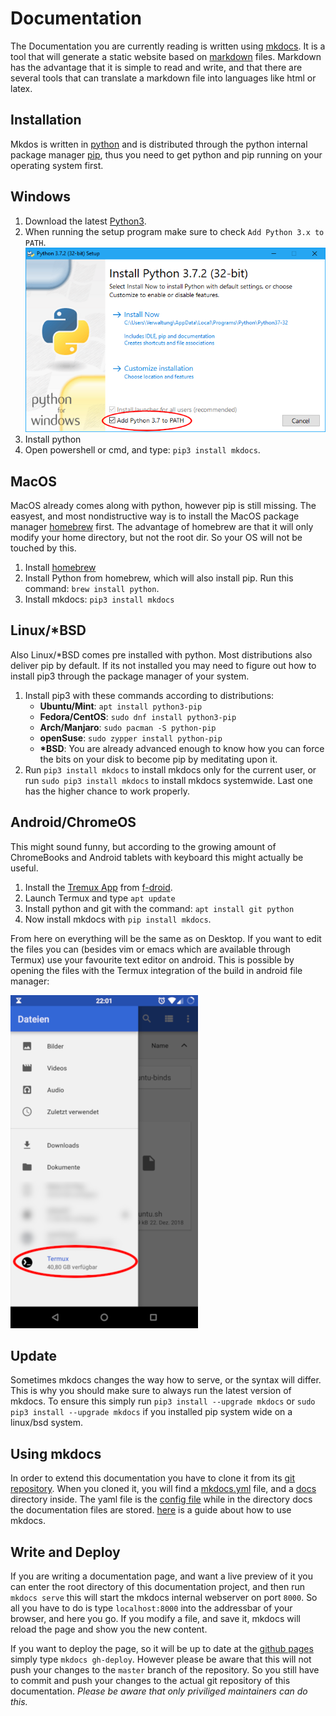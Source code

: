 # Documentation


The Documentation you are currently reading is written using [mkdocs](https://www.mkdocs.org/). It is a tool that will generate a static website based on [markdown](https://www.markdownguide.org/) files. Markdown has the advantage that it is simple to read and write, and that there are several tools that can translate a markdown file into languages like html or latex.

## Installation

Mkdos is written in [python](https://www.python.org/) and is distributed through the python internal package manager [pip](https://pypi.org/project/pip/), thus you need to get python and pip running on your operating system first.

## Windows

1. Download the latest [Python3](https://www.python.org/downloads/windows/).
2. When running the setup program make sure to check `Add Python 3.x to PATH`.
![check_path](img/check_path.png)
3. Install python
4. Open powershell or cmd, and type: `pip3 install mkdocs`.

## MacOS

MacOS already comes along with python, however pip is still missing. The easyest, and most nondistructive way is to install the MacOS package manager [homebrew](https://brew.sh/index_de) first. The advantage of homebrew are that it will only modify your home directory, but not the root dir. So your OS will not be touched by this.

1. Install [homebrew](https://brew.sh/index_de)
2. Install Python from homebrew, which will also install pip. Run this command:
`brew install python`.
3. Install mkdocs:
`pip3 install mkdocs`

## Linux/*BSD

Also Linux/*BSD comes pre installed with python. Most distributions also deliver pip by default. If its not installed you may need to figure out how to install pip3 through the package manager of your system.

1. Install pip3 with these commands according to distributions: 
    - __Ubuntu/Mint__: `apt install python3-pip`
    - __Fedora/CentOS__: `sudo dnf install python3-pip`
    - __Arch/Manjaro__: `sudo pacman -S python-pip`
    - __openSuse__: `sudo zypper install python-pip`
    - __*BSD__: You are already advanced enough to know how you can force the bits on your disk to become pip by meditating upon it.
2. Run `pip3 install mkdocs` to install mkdocs only for the current user,
or run `sudo pip3 install mkdocs` to install mkdocs systemwide. Last one has the higher chance to work properly.

## Android/ChromeOS
This might sound funny, but according to the growing amount of ChromeBooks and Android tablets with keyboard this might actually be useful.

1. Install the [Tremux App](https://termux.com/) from [f-droid](https://f-droid.org/packages/com.termux/).
2. Launch Termux and type `apt update`
3. Install python and git with the command: `apt install git python`
4. Now install mkdocs with `pip install mkdocs`.

From here on everything will be the same as on Desktop. If you want to edit the files you can (besides vim or emacs which are available through Termux) use your favourite text editor on android. This is possible by opening the files with the Termux integration of the build in android file manager:

![termux_files](img/termux_files.png)

## Update
Sometimes mkdocs changes the way how to serve, or the syntax will differ. This is why you should make sure to always run the latest version of mkdocs. To ensure this simply run `pip3 install --upgrade mkdocs` or `sudo pip3 install --upgrade mkdocs` if you installed pip system wide on a linux/bsd system.

## Using mkdocs
In order to extend this documentation you have to clone it from its [git repository](https://github.com/TeamNewPipe/documentation). When you cloned it, you will find a [mkdocs.yml](https://github.com/TeamNewPipe/documentation/blob/master/mkdocs.yml) file, and a [docs](https://github.com/TeamNewPipe/documentation/tree/master/docs) directory inside. The yaml file is the [config file](https://www.mkdocs.org/user-guide/configuration/) while in the directory docs the documentation files are stored. [here](https://www.mkdocs.org/user-guide/writing-your-docs/) is a guide about how to use mkdocs.

## Write and Deploy
If you are writing a documentation page, and want a live preview of it you can enter the root directory of this documentation project, and then run `mkdocs serve` this will start the mkdocs internal webserver on port `8000`. So all you have to do is type `localhost:8000` into the addressbar of your browser, and here you go. If you modify a file, and save it, mkdocs will reload the page and show you the new content.

If you want to deploy the page, so it will be up to date at the [github pages](https://teamnewpipe.github.io/documentation/) simply type `mkdocs gh-deploy`. However please be aware that this will not push your changes to the `master` branch of the repository. So you still have to commit and push your changes to the actual git repository of this documentation. _Please be aware that only priviliged maintainers can do this._


